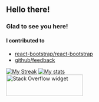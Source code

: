 
<h2>Hello there!</h2>
<h3>Glad to see you here!</h3>

<h4>I contributed to</h4>

- <a href="https://github.com/react-bootstrap/react-bootstrap" target="_blank">react-bootstrap/react-bootstrap</a><br>
- <a href="https://github.com/github/feedback" target="_blank">github/feedback</a><br>

[![My Streak](https://github-readme-streak-stats.herokuapp.com?user=tejasc0&theme=dark)](https://git.io/streak-stats)
[![My stats](https://github-readme-stats.vercel.app/api?username=tejasc0&theme=dark)](https://github.com/anuraghazra/github-readme-stats)
<br>
<a href="https://stackoverflow.com/users/9195136/tejas-chaudhari"><img src="https://stackoverflow.com/users/flair/9195136.png?theme=dark" width="208" height="58" alt="Stack Overflow widget" title="Stack Overflow widget"></a>
